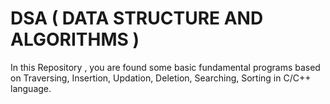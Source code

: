# DSA ( DATA STRUCTURE AND ALGORITHMS )
In this Repository , you are found some basic fundamental programs based on Traversing, Insertion, Updation, Deletion, Searching, Sorting in C/C++ language.
